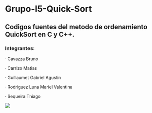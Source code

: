 # Grupo-I5-Quick-Sort

<h2>Codigos fuentes del metodo de ordenamiento QuickSort en C y C++.</h2>

<h3>Integrantes:</h3>
<p>· Cavazza  Bruno</p>
<p>· Carrizo Matias</p>
<p>· Guillaumet Gabriel Agustin</p>
<p>· Rodriguez Luna Mariel Valentina</p>
<p>· Sequeira Thiago</p>

<img src="https://imgur.com/xnBd8Tx.jpeg">

